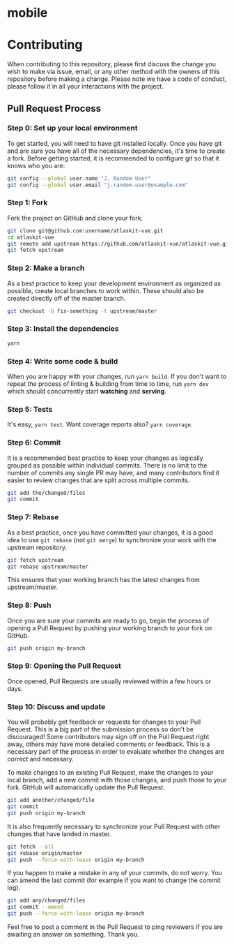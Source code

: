 # mobile

# Contributing

When contributing to this repository, please first discuss the change you wish to make via issue, email, or any other method with the owners of this repository before making a change. Please note we have a code of conduct, please follow it in all your interactions with the project.

## Pull Request Process

### Step 0: Set up your local environment

To get started, you will need to have git installed locally. Once you have git and are sure you have all of the necessary dependencies, it's time to create a fork. Before getting started, it is recommended to configure git so that it knows who you are:

```bash
git config --global user.name "J. Random User"
git config --global user.email "j.random.user@example.com"
```

### Step 1: Fork

Fork the project on GitHub and clone your fork.

```bash
git clone git@github.com:username/atlaskit-vue.git
cd atlaskit-vue
git remote add upstream https://github.com/atlaskit-vue/atlaskit-vue.git
git fetch upstream
```

### Step 2: Make a branch

As a best practice to keep your development environment as organized as possible, create local branches to work within. These should also be created directly off of the master branch.

```bash
git checkout -b fix-something -t upstream/master
```

### Step 3: Install the dependencies

```bash
yarn
```

### Step 4: Write some code & build

When you are happy with your changes, run `yarn build`.
If you don't want to repeat the process of linting & building from time to time, run `yarn dev` which should concurrently start **watching** and **serving**.

### Step 5: Tests

It's easy, `yarn test`. Want coverage reports also? `yarn coverage`.

### Step 6: Commit

It is a recommended best practice to keep your changes as logically grouped as possible within individual commits. There is no limit to the number of commits any single PR may have, and many contributors find it easier to review changes that are split across multiple commits.

```bash
git add the/changed/files
git commit
```

### Step 7: Rebase

As a best practice, once you have committed your changes, it is a good idea to use `git rebase` (not `git merge`) to synchronize your work with the upstream repository.

```bash
git fetch upstream
git rebase upstream/master
```

This ensures that your working branch has the latest changes from upstream/master.

### Step 8: Push

Once you are sure your commits are ready to go, begin the process of opening a Pull Request by pushing your working branch to your fork on GitHub.

```bash
git push origin my-branch
```

### Step 9: Opening the Pull Request

Once opened, Pull Requests are usually reviewed within a few hours or days.

### Step 10: Discuss and update

You will probably get feedback or requests for changes to your Pull Request. This is a big part of the submission process so don't be discouraged! Some contributors may sign off on the Pull Request right away, others may have more detailed comments or feedback. This is a necessary part of the process in order to evaluate whether the changes are correct and necessary.

To make changes to an existing Pull Request, make the changes to your local branch, add a new commit with those changes, and push those to your fork. GitHub will automatically update the Pull Request.

```bash
git add another/changed/file
git commit
git push origin my-branch
```

It is also frequently necessary to synchronize your Pull Request with other changes that have landed in master.

```bash
git fetch --all
git rebase origin/master
git push --force-with-lease origin my-branch
```

If you happen to make a mistake in any of your commits, do not worry. You can amend the last commit (for example if you want to change the commit log).

```bash
git add any/changed/files
git commit --amend
git push --force-with-lease origin my-branch
```

Feel free to post a comment in the Pull Request to ping reviewers if you are awaiting an answer on something.
Thank you.
